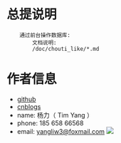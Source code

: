 # 总提说明

        通过前台操作数据库:
            文档说明:
            /doc/chouti_like/*.md



# 作者信息

* [github](https://github.com/yangllsdev/)
* [cnblogs](http://www.cnblogs.com/onemore/)
* name:  杨力（ Tim Yang ）
* phone: 185 658 66568
* email: yangliw3@foxmail.com
![](https://github.com/yangllsdev/django_practice/blob/master/statics/img/avatar/github_header.jpg?raw=true)
